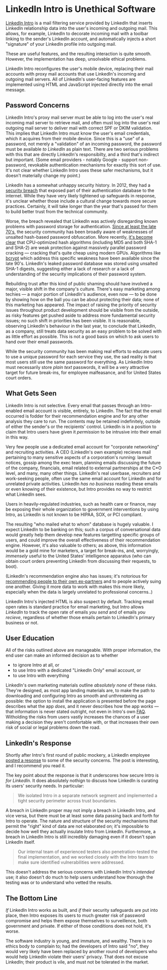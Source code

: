 # LinkedIn Intro is Unethical Software

[LinkedIn Intro](https://intro.linkedin.com) is a mail filtering service
provided by LinkedIn that inserts LinkedIn relationship data into the user's
incoming and outgoing mail. This allows, for example, LinkedIn to decorate
incoming mail with a toolbar linking to the sender's LinkedIn account, and
automatically injects a short "signature" of your LinkedIn profile into
outgoing mail.

These are useful features, and the resulting interaction is quite smooth.
However, the implementation has deep, unsolvable ethical problems.

LinkedIn Intro reconfigures the user's mobile device, replacing their mail
accounts with proxy mail accounts that use LinkedIn's incoming and outgoing
mail servers. All of LinkedIn's user-facing features are implemented using
HTML and JavaScript injected directly into the email message.

## Password Concerns

LinkedIn Intro's proxy mail server must be able to log into the user's real
incoming mail server to retrieve mail, and often must log into the user's real
outgoing mail server to deliver mail with correct SPF or DKIM validation. This
implies that LinkedIn Intro must know the user's email credentials, which it
acquires from their mobile device. Since this is a "use" of a password, not
merely a "validation" of an incoming password, the password must be available
_to LinkedIn_ as plain text. There are two serious problems with this that
are directly LinkedIn's responsibilty, and a third that's indirect but
important. (Some email providers - notably Google - support non-password,
revokable authentication mechanisms for exactly this sort of use. It's not
clear whether LinkedIn Intro uses these safer mechanisms, but it doesn't
materially change my point.)

LinkedIn has a somewhat unhappy security history. In 2012, they had a
[security
breach](http://www.nytimes.com/2012/06/11/technology/linkedin-breach-exposes-light-security-even-at-data-companies.html)
that exposed part of their authentication database to the internet. While they
have very likely tightened up safeguards in response, it's unclear whether
those include a cultural change towards more secure practices. Certainly, it
will take longer than the year that's passed for them to build better trust
from the technical community.

Worse, the breach revealed that LinkedIn was actively disregarding known
problems with password storage for authentication. [Since at least the late
70's](http://cm.bell-labs.com/cm/cs/who/dmr/passwd.ps), the security community
has been broadly aware of weaknesses of unsalted hash-based password
obfuscation. More recently, [it's become
clear](http://www.win.tue.nl/cccc/sha-1-challenge.html) that CPU-optimized
hash algorithms (including MD5 and both SHA-1 and SHA-2) are weak protection
against massively parallel password cracking — cracking that's quite cheap
using modern GPUs. Algorithms like
[bcrypt](http://codahale.com/how-to-safely-store-a-password/) which address
this specific weakness have been available since the late 90's. LinkedIn's
leaked password database was stored using unsalted SHA-1 digests, suggesting
either a lack of research or a lack of understanding of the security
implications of their password system.

Rebuilding trust after this kind of public shaming should have involved a
major, visible shift in the company's culture. There's easy marketing among
techies — a major portion of LinkedIn's audience, even now — to be done by
showing how on the ball you can be about protecting their data; none of this
marketing has appeared. The impact of raising the priority of security issues
throughout product development should be visible from the outside, as risky
features get pushed aside to address more fundamental security issues; no such
shift in priorities has been visible. It is reasonable, observing LinkedIn's
behaviour in the last year, to conclude that LinkedIn, as a company, still
treats data security as an easy problem to be solved with as little effort as
possible. This is not a good basis on which to ask users to hand over their
email passwords.

While the security community has been making real efforts to educate users to
use a unique password for each service they use, the sad reality is that most
users still use the same password for everything. As LinkedIn Intro must
necessarily store _plain text_ passwords, it will be a very attractive target
for future break-ins, for employee malfeasance, and for United States court
orders.

## What Gets Seen

LinkedIn Intro is not selective. Every email that passes through an
Intro-enabled email account is visible, entirely, to LinkedIn. The fact that
the email occurred is fodder for their recommendation engine and for any other
analysis they care to run. The contents may be retained indefinitely, outside
of either the sender's or the recipients' control. LinkedIn is in a position
to claim that Intro users have given it _permission_ to be intrusive into
their email in this way.

Very few people use a dedicated email account for "corporate networking" and
recruiting activities. A CEO (LinkedIn's own example) recieves mail pertaining
to many sensitive aspects of a corporation's running: lawsuit notices, gossip
among the exec team, planning emails discussing the future of the company,
financials, email related to external partnerships at the C*O level, and many,
many other things. LinkedIn's real userbase, recruiters and work-seeking
people, often use the same email account for LinkedIn and for unrelated
private activities. LinkedIn _has no business_ reading these emails or even
knowing of their existence, but Intro provides no way to restrict what
LinkedIn sees.

Users in heavily-regulated industries, such as health care or finance, may be
exposing their whole organization to government interventions by using Intro,
as LinkedIn is not known to be HIPAA, SOX, or PCI compliant.

The resulting "who mailed what to whom" database is hugely valuable. I expect
LinkedIn to be banking on this; such a corpus of conversational data would
greatly help them develop new features targetting specific groups of users,
and could improve the overall effectiveness of their recommendation engine.
However, it's also valuable to others; as above, this information would be a
gold mine for marketers, a target for break-ins, and, worryingly, _immensely_
useful to the United States' intelligence apparatus (who can obtain court
orders preventing LinkedIn from discussing their requests, to boot).

(LinkedIn's recommendation engine also has issues; it's notorious for
[recommending people to their own
ex-partners](http://community.linkedin.com/questions/31650/linkedin-sent-an-ex-girlfriend-a-request-to-someon.html)
and to people actively suing one another. Giving it more data to work with
makes this more likely, especially when the data is largely unrelated to
professional concerns..)

LinkedIn Intro's injected HTML is also suspect by default. Tracking email open
rates is standard practice for email marketing, but Intro allows _LinkedIn_ to
track the open rate of emails _you send_ and of emails _you recieve_,
regardless of whether those emails pertain to LinkedIn's primary business or
not.

## User Education

All of the risks outlined above are manageable. With proper information, the
end user can make an informed decision as to whether

* to ignore Intro at all, or
* to use Intro with a dedicated "LinkedIn Only" email account, or
* to use Intro with everything

LinkedIn's own marketing materials outline _absolutely none_ of these risks.
They're designed, as most app landing materials are, to make the path to
downloading and configuring Intro as smooth and unthreatening as possible: the
option to install the application is presented before the page describes what
the app _does_, and it never describes how the app _works_ — that information
is never stated outright, not even in Intro's own
[FAQ](https://intro.linkedin.com/micro/faq). Witholding the risks from users
vastly increases the chances of a user making a decision they aren't
comfortable with, or that increases their own risk of social or legal problems
down the road.

## LinkedIn's Response

Shortly after Intro's first round of public mockery, a LinkedIn employee
[posted a
resonse](http://blog.linkedin.com/2013/10/26/the-facts-about-linkedin-intro/)
to some of the security concerns. The post is interesting, and I recommend you
read it.

The key point about the response is that it underscores how secure Intro is
_for LinkedIn_. It does absolutely nothign to discuss how LinkedIn is curating
its users' security needs. In particular:

> We isolated Intro in a separate network segment and implemented a
> tight security perimeter across trust boundaries.

A breach in LinkedIn proper may not imply a breach in LinkedIn Intro, and vice
versa, but there must be at least some data passing back and forth for Intro
to operate. The nature and structure of the security mechanisms that permit
the "right" kind of data are not elaborated on; it's impossible to decide how
well they actually insulate Intro from LinkedIn. Furthermore, a breach in
LinkedIn Intro is still incredibly damaging even if it doesn't span LinkedIn
itself.

> Our internal team of experienced testers also penetration-tested the
> final implementation, and we worked closely with the Intro team to
> make sure identified vulnerabilities were addressed.

This doesn't address the serious concerns with LinkedIn Intro's _intended_
use; it also doesn't do much to help users understand how thorough the testing
was or to understand who vetted the results.

## The Bottom Line

_If_ LinkedIn Intro works as built, and _if_ their security safeguards are put
into place, then Intro exposes its users to much greater risk of password
compromise and helps them expose themselves to surveillence, both government
and private. If either of those conditions does not hold, it's worse.

The software industry is young, and immature, and wealthy. There is no ethics
body to complain to; had the developers of Intro said "no", they would very
likely have been replaced by another round of developers who would help
LinkedIn violate their users' privacy. That does not excuse LinkedIn; their
product is vile, and must not be tolerated in the market.

